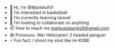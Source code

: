 - 👋 Hi, I’m @MarkitoXVI
- 👀 I’m interested in basketball
- 🌱 I’m currently learning laravel
- 💞️ I’m looking to collaborate on anything
- 📫 How to reach me markusstaurins5@gmail.com
- 😄 Pronouns: War Helicopter/ 2 headed penguin
- ⚡ Fun fact: I shoot my shot like im KOBE

<!---
MarkitoXVI/MarkitoXVI is a ✨ special ✨ repository because its `README.md` (this file) appears on your GitHub profile.
You can click the Preview link to take a look at your changes.
--->
